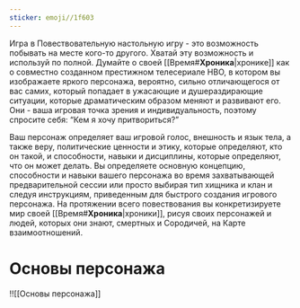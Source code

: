 ```yaml
---
sticker: emoji//1f603
---
```


Игра в Повествовательную настольную игру - это возможность побывать на месте кого-то другого. Хватай эту возможность и используй по полной. Думайте о своей [[Время#**Хроника**|хронике]] как о совместно созданном престижном телесериале HBO, в котором вы изображаете яркого персонажа, вероятно, сильно отличающегося от вас самих, который попадает в ужасающие и душераздирающие ситуации, которые драматическим образом меняют и развивают его. Они - ваша игровая точка зрения и индивидуальность, поэтому спросите себя: “Кем я хочу притвориться?” 

Ваш персонаж определяет ваш игровой голос, внешность и язык тела, а также веру, политические ценности и этику, которые определяют, кто он такой, и способности, навыки и дисциплины, которые определяют, что он может делать. Вы определяете основную концепцию, способности и навыки вашего персонажа во время захватывающей предварительной сессии или просто выбирая тип хищника и клан и следуя инструкциям, приведенным для быстрого создания игрового персонажа. На протяжении всего повествования вы конкретизируете мир своей [[Время#**Хроника**|хроники]], рисуя своих персонажей и людей, которых они знают, смертных и Сородичей, на Карте взаимоотношений.

# Основы персонажа

!![[Основы персонажа]]
